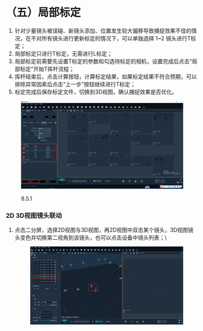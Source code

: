 # （五）局部标定

1. 针对少量镜头被误碰、新镜头添加、位置发生较大偏移导致捕捉效果不佳的情况，在不对所有镜头进行更新标定的情况下，可以单独选择 1\~2 镜头进行T标定；
2. 局部标定只进行T标定，无需进行L标定；
3. 局部标定前需要先设置T标定的参数和勾选待标定的相机，设置完成后点击“局部标定”开始T挥杆流程；
4. 挥杆结束后，点击计算按钮，计算标定结果，如果标定结果不符合预期，可以排除异常因素后点击“上一步”按钮继续进行T标定；
5. 标定完成后保存标定文件，切换到3D视图，确认捕捉效果是否优化。

<figure><img src="../.gitbook/assets/image (338).png" alt=""><figcaption><p>8.5.1</p></figcaption></figure>

### 2D 3D视图镜头联动

1.  点击二分屏，选择2D视图与3D视图，再2D视图中双击某个镜头，3D视图镜头变色并切换第二视角到该镜头，也可以点击设备中镜头列表；\


    <figure><img src="../.gitbook/assets/image (411).png" alt=""><figcaption></figcaption></figure>
